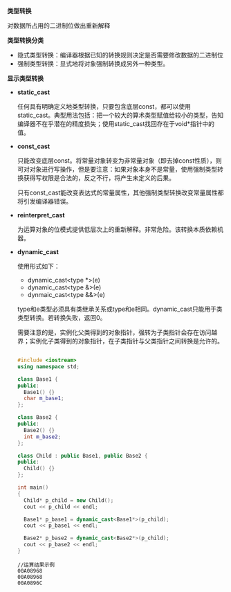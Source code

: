 **类型转换**

对数据所占用的二进制位做出重新解释



**类型转换分类**

- 隐式类型转换：编译器根据已知的转换规则决定是否需要修改数据的二进制位
- 强制类型转换：显式地将对象强制转换成另外一种类型。



**显示类型转换**

- **static_cast**

  任何具有明确定义地类型转换，只要包含底层const，都可以使用static_cast。典型用法包括：把一个较大的算术类型赋值给较小的类型，告知编译器不在乎潜在的精度损失；使用static_cast找回存在于void*指针中的值。

- **const_cast**

  只能改变底层const。将常量对象转变为非常量对象（即去掉const性质），则可对对象进行写操作，但是要注意：如果对象本身不是常量，使用强制类型转换获得写权限是合法的，反之不行，将产生未定义的后果。

  只有const_cast能改变表达式的常量属性，其他强制类型转换改变常量属性都将引发编译器错误。

- **reinterpret_cast**

  为运算对象的位模式提供低层次上的重新解释。非常危险。该转换本质依赖机器。

- **dynamic_cast**

  使用形式如下：

  - dynamic_cast<type *>(e)
  - dynamic_cast<type &>(e)
  - dynmaic_cast<type &&>(e)

  type和e类型必须具有类继承关系或type和e相同。dynamic_cast只能用于类类型转换。若转换失败，返回0。

  需要注意的是，实例化父类得到的对象指针，强转为子类指针会存在访问越界；实例化子类得到的对象指针，在子类指针与父类指针之间转换是允许的。

  ```c++
  
  #include <iostream>
  using namespace std;
  
  class Base1 {
  public:
  	Base1() {}
  	char m_base1;
  };
  
  class Base2 {
  public:
  	Base2() {}
  	int m_base2;
  };
  
  class Child : public Base1, public Base2 {
  public:
  	Child() {}
  };
  
  int main()
  {
  	Child* p_child = new Child();
  	cout << p_child << endl;
  
  	Base1* p_base1 = dynamic_cast<Base1*>(p_child);
  	cout << p_base1 << endl;
  
  	Base2* p_base2 = dynamic_cast<Base2*>(p_child);
  	cout << p_base2 << endl;
  }
  ```

  ```
  //运算结果示例
  00A08968
  00A08968
  00A0896C
  ```

  

  

